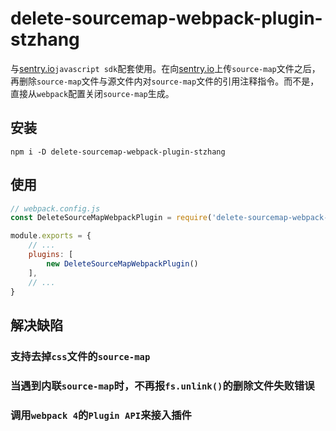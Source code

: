 # delete-sourcemap-webpack-plugin-stzhang

与[sentry.io](https://sentry.io/)`javascript sdk`配套使用。在向[sentry.io](https://sentry.io/)上传`source-map`文件之后，再删除`source-map`文件与源文件内对`source-map`文件的引用注释指令。而不是，直接从`webpack`配置关闭`source-map`生成。

## 安装

```npm i -D delete-sourcemap-webpack-plugin-stzhang```

## 使用

```javascript
// webpack.config.js
const DeleteSourceMapWebpackPlugin = require('delete-sourcemap-webpack-plugin-stzhang')

module.exports = {
    // ...
    plugins: [
        new DeleteSourceMapWebpackPlugin()
    ],
    // ...
}
```

## 解决缺陷

### 支持去掉`css`文件的`source-map`

### 当遇到内联`source-map`时，不再报`fs.unlink()`的删除文件失败错误

### 调用`webpack 4`的`Plugin API`来接入插件
